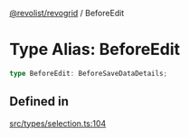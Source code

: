 [@revolist/revogrid](README.md) / BeforeEdit

# Type Alias: BeforeEdit

```ts
type BeforeEdit: BeforeSaveDataDetails;
```

## Defined in

[src/types/selection.ts:104](https://github.com/revolist/revogrid/blob/13653d8ee505d63a363463d1b61354eec56320a1/src/types/selection.ts#L104)
